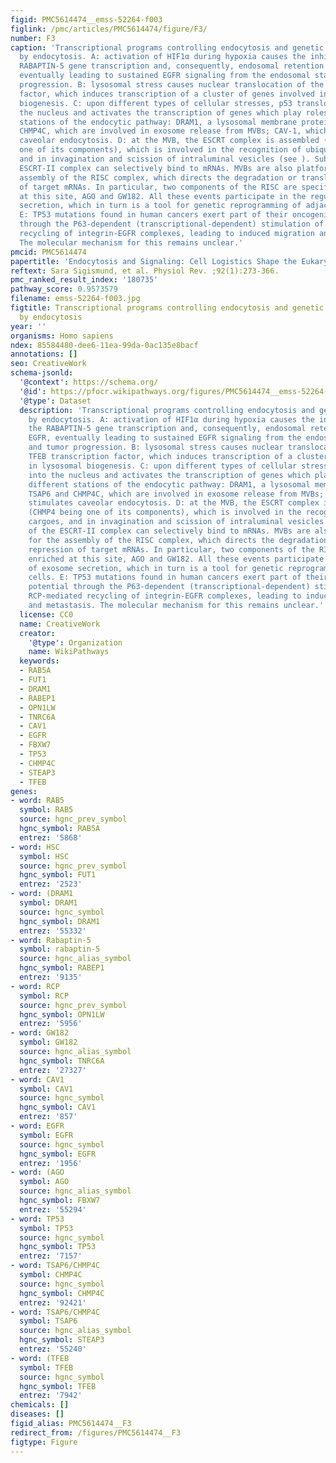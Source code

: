 ```yaml
---
figid: PMC5614474__emss-52264-f003
figlink: /pmc/articles/PMC5614474/figure/F3/
number: F3
caption: 'Transcriptional programs controlling endocytosis and genetic reprogramming
  by endocytosis. A: activation of HIF1α during hypoxia causes the inhibition of the
  RABAPTIN-5 gene transcription and, consequently, endosomal retention of the EGFR,
  eventually leading to sustained EGFR signaling from the endosomal station and tumor
  progression. B: lysosomal stress causes nuclear translocation of the TFEB transcription
  factor, which induces transcription of a cluster of genes involved in lysosomal
  biogenesis. C: upon different types of cellular stresses, p53 translocates into
  the nucleus and activates the transcription of genes which play roles at different
  stations of the endocytic pathway: DRAM1, a lysosomal membrane protein; TSAP6 and
  CHMP4C, which are involved in exosome release from MVBs; CAV-1, which stimulates
  caveolar endocytosis. D: at the MVB, the ESCRT complex is assembled (CHMP4 being
  one of its components), which is involved in the recognition of ubiquitinated cargoes,
  and in invagination and scission of intraluminal vesicles (see ). Subunits of the
  ESCRT-II complex can selectively bind to mRNAs. MVBs are also platforms for the
  assembly of the RISC complex, which directs the degradation or translational repression
  of target mRNAs. In particular, two components of the RISC are specifically enriched
  at this site, AGO and GW182. All these events participate in the regulation of exosome
  secretion, which in turn is a tool for genetic reprogramming of adjacent cells.
  E: TP53 mutations found in human cancers exert part of their oncogenic potential
  through the P63-dependent (transcriptional-dependent) stimulation of RCP-mediated
  recycling of integrin-EGFR complexes, leading to induced migration and metastasis.
  The molecular mechanism for this remains unclear.'
pmcid: PMC5614474
papertitle: 'Endocytosis and Signaling: Cell Logistics Shape the Eukaryotic Cell Plan.'
reftext: Sara Sigismund, et al. Physiol Rev. ;92(1):273-366.
pmc_ranked_result_index: '180735'
pathway_score: 0.9573579
filename: emss-52264-f003.jpg
figtitle: Transcriptional programs controlling endocytosis and genetic reprogramming
  by endocytosis
year: ''
organisms: Homo sapiens
ndex: 85584480-dee6-11ea-99da-0ac135e8bacf
annotations: []
seo: CreativeWork
schema-jsonld:
  '@context': https://schema.org/
  '@id': https://pfocr.wikipathways.org/figures/PMC5614474__emss-52264-f003.html
  '@type': Dataset
  description: 'Transcriptional programs controlling endocytosis and genetic reprogramming
    by endocytosis. A: activation of HIF1α during hypoxia causes the inhibition of
    the RABAPTIN-5 gene transcription and, consequently, endosomal retention of the
    EGFR, eventually leading to sustained EGFR signaling from the endosomal station
    and tumor progression. B: lysosomal stress causes nuclear translocation of the
    TFEB transcription factor, which induces transcription of a cluster of genes involved
    in lysosomal biogenesis. C: upon different types of cellular stresses, p53 translocates
    into the nucleus and activates the transcription of genes which play roles at
    different stations of the endocytic pathway: DRAM1, a lysosomal membrane protein;
    TSAP6 and CHMP4C, which are involved in exosome release from MVBs; CAV-1, which
    stimulates caveolar endocytosis. D: at the MVB, the ESCRT complex is assembled
    (CHMP4 being one of its components), which is involved in the recognition of ubiquitinated
    cargoes, and in invagination and scission of intraluminal vesicles (see ). Subunits
    of the ESCRT-II complex can selectively bind to mRNAs. MVBs are also platforms
    for the assembly of the RISC complex, which directs the degradation or translational
    repression of target mRNAs. In particular, two components of the RISC are specifically
    enriched at this site, AGO and GW182. All these events participate in the regulation
    of exosome secretion, which in turn is a tool for genetic reprogramming of adjacent
    cells. E: TP53 mutations found in human cancers exert part of their oncogenic
    potential through the P63-dependent (transcriptional-dependent) stimulation of
    RCP-mediated recycling of integrin-EGFR complexes, leading to induced migration
    and metastasis. The molecular mechanism for this remains unclear.'
  license: CC0
  name: CreativeWork
  creator:
    '@type': Organization
    name: WikiPathways
  keywords:
  - RAB5A
  - FUT1
  - DRAM1
  - RABEP1
  - OPN1LW
  - TNRC6A
  - CAV1
  - EGFR
  - FBXW7
  - TP53
  - CHMP4C
  - STEAP3
  - TFEB
genes:
- word: RAB5
  symbol: RAB5
  source: hgnc_prev_symbol
  hgnc_symbol: RAB5A
  entrez: '5868'
- word: HSC
  symbol: HSC
  source: hgnc_prev_symbol
  hgnc_symbol: FUT1
  entrez: '2523'
- word: (DRAM1
  symbol: DRAM1
  source: hgnc_symbol
  hgnc_symbol: DRAM1
  entrez: '55332'
- word: Rabaptin-5
  symbol: rabaptin-5
  source: hgnc_alias_symbol
  hgnc_symbol: RABEP1
  entrez: '9135'
- word: RCP
  symbol: RCP
  source: hgnc_prev_symbol
  hgnc_symbol: OPN1LW
  entrez: '5956'
- word: GW182
  symbol: GW182
  source: hgnc_alias_symbol
  hgnc_symbol: TNRC6A
  entrez: '27327'
- word: CAV1
  symbol: CAV1
  source: hgnc_symbol
  hgnc_symbol: CAV1
  entrez: '857'
- word: EGFR
  symbol: EGFR
  source: hgnc_symbol
  hgnc_symbol: EGFR
  entrez: '1956'
- word: (AGO
  symbol: AGO
  source: hgnc_alias_symbol
  hgnc_symbol: FBXW7
  entrez: '55294'
- word: TP53
  symbol: TP53
  source: hgnc_symbol
  hgnc_symbol: TP53
  entrez: '7157'
- word: TSAP6/CHMP4C
  symbol: CHMP4C
  source: hgnc_symbol
  hgnc_symbol: CHMP4C
  entrez: '92421'
- word: TSAP6/CHMP4C
  symbol: TSAP6
  source: hgnc_alias_symbol
  hgnc_symbol: STEAP3
  entrez: '55240'
- word: (TFEB
  symbol: TFEB
  source: hgnc_symbol
  hgnc_symbol: TFEB
  entrez: '7942'
chemicals: []
diseases: []
figid_alias: PMC5614474__F3
redirect_from: /figures/PMC5614474__F3
figtype: Figure
---
```


